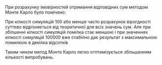При розрахунку імовірностей отримання відповідних сум методом Монте Карло було помічено:

При кілкості симуляцій 100 або менше часто розрахунок вірогдності суттево відрізняється від теоритичної для всіх значень сум.
Але при збілшенні кілкості симуляцій помілка стає меншою і при значеннях кілкості симуляцій 100000 вже стабілно дає результат з максимальною помилкою в декілка відсотків

Таким чином метод Монте Карло легко отптимізується збільшенням кількості випробувань.